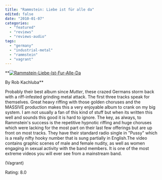 ```yaml
---
title: "Rammstein: Liebe ist für alle da"
edited: false
date: "2010-01-07"
categories:
  - "featured"
  - "reviews"
  - "reviews-audio"
tags:
  - "germany"
  - "industrial-metal"
  - "rammstein"
  - "vagrant"
---
```


**[![Rammstein-Liebe-Ist-Fur-Alle-Da](http://www.hellbound.ca/wp-content/uploads/2010/01/Rammstein-Liebe-Ist-Fur-Alle-Da1-300x300.jpg "Rammstein-Liebe-Ist-Fur-Alle-Da")](http://www.hellbound.ca/wp-content/uploads/2010/01/Rammstein-Liebe-Ist-Fur-Alle-Da1.jpg)

By Rob Kachluba**

Probably their best album since _Mutter_, these crazed Germans storm back with a riff-infested grinding metal attack. The first three tracks speak for themselves. Great heavy riffing with those golden choruses and the MASSIVE production makes this a very enjoyable album to crank on my big system. I am not usually a fan of this kind of stuff but when its written this well and sounds this good it is hard to ignore. The key, as always, to Rammstein's success is the repetitive hypnotic riffing and huge choruses which were lacking for the most part on their last few offerings but are up front on most tracks. They have their standard radio single in "Pussy" which is a really nifty hooky number that is sung partially in English.The video contains graphic scenes of male and female nudity, as well as women engaging in sexual activity with the band members. It is one of the most extreme videos you will ever see from a mainstream band.

(Vagrant)

Rating: 8.0

